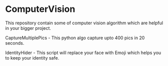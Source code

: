 # ComputerVision
This repository contain some of computer vision algorithm which are helpful in your bigger project.


CaptureMultiplePics - This python algo capture upto 400 pics in 20 seconds.

IdentityHider - This script will replace your face with Emoji which helps you to keep your identity safe.
